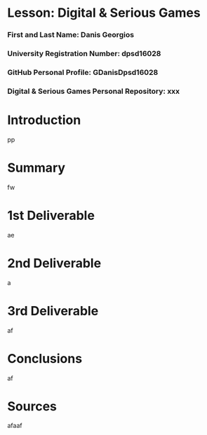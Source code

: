 # Lesson: Digital & Serious Games

### First and Last Name: Danis Georgios
### University Registration Number: dpsd16028
### GitHub Personal Profile: GDanisDpsd16028
### Digital & Serious Games Personal Repository: xxx

# Introduction
pp
# Summary

fw
# 1st Deliverable

ae
# 2nd Deliverable

a
# 3rd Deliverable 

af
# Conclusions

af
# Sources
afaaf